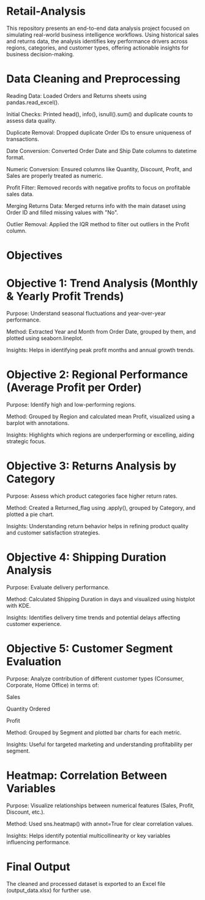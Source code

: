# Retail-Analysis
This repository presents an end-to-end data analysis project focused on simulating real-world business intelligence workflows. Using historical sales and returns data, the analysis identifies key performance drivers across regions, categories, and customer types, offering actionable insights for business decision-making.

# Data Cleaning and Preprocessing
Reading Data: Loaded Orders and Returns sheets using pandas.read_excel().

Initial Checks: Printed head(), info(), isnull().sum() and duplicate counts to assess data quality.

Duplicate Removal: Dropped duplicate Order IDs to ensure uniqueness of transactions.

Date Conversion: Converted Order Date and Ship Date columns to datetime format.

Numeric Conversion: Ensured columns like Quantity, Discount, Profit, and Sales are properly treated as numeric.

Profit Filter: Removed records with negative profits to focus on profitable sales data.

Merging Returns Data: Merged returns info with the main dataset using Order ID and filled missing values with "No".

Outlier Removal: Applied the IQR method to filter out outliers in the Profit column.

# Objectives
# Objective 1: Trend Analysis (Monthly & Yearly Profit Trends)
Purpose: Understand seasonal fluctuations and year-over-year performance.

Method: Extracted Year and Month from Order Date, grouped by them, and plotted using seaborn.lineplot.

Insights: Helps in identifying peak profit months and annual growth trends.

# Objective 2: Regional Performance (Average Profit per Order)
Purpose: Identify high and low-performing regions.

Method: Grouped by Region and calculated mean Profit, visualized using a barplot with annotations.

Insights: Highlights which regions are underperforming or excelling, aiding strategic focus.

# Objective 3: Returns Analysis by Category
Purpose: Assess which product categories face higher return rates.

Method: Created a Returned_flag using .apply(), grouped by Category, and plotted a pie chart.

Insights: Understanding return behavior helps in refining product quality and customer satisfaction strategies.

# Objective 4: Shipping Duration Analysis
Purpose: Evaluate delivery performance.

Method: Calculated Shipping Duration in days and visualized using histplot with KDE.

Insights: Identifies delivery time trends and potential delays affecting customer experience.

# Objective 5: Customer Segment Evaluation
Purpose: Analyze contribution of different customer types (Consumer, Corporate, Home Office) in terms of:

Sales

Quantity Ordered

Profit

Method: Grouped by Segment and plotted bar charts for each metric.

Insights: Useful for targeted marketing and understanding profitability per segment.

# Heatmap: Correlation Between Variables
Purpose: Visualize relationships between numerical features (Sales, Profit, Discount, etc.).

Method: Used sns.heatmap() with annot=True for clear correlation values.

Insights: Helps identify potential multicollinearity or key variables influencing performance.

# Final Output
The cleaned and processed dataset is exported to an Excel file (output_data.xlsx) for further use.
